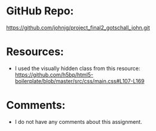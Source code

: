 # GitHub Repo:
https://github.com/johnjg/project_final2_gotschall_john.git

# Resources:
- I used the visually hidden class from this resource: https://github.com/h5bp/html5-boilerplate/blob/master/src/css/main.css#L107-L169

# Comments:
- I do not have any comments about this assignment.
